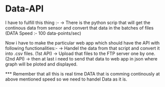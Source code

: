 # Data-API

I have to fulfill this thing :-
     -> There is the python scrip that will get the continous data from sensor and convert that data in the batches of files (DATA Speed :- 100 data-points/sec)  

  Now i have to make the particular web app which should have the API with following functionalities:-
       -> Handel the data from that script and convert it into .csv files.  (1st API)
       -> Upload that files to the FTP server one by one. (2nd API)
       -> then at last i need to send that data to web app  in json where graph will be ploted and displayed.

  *** Remember that all this is real time DATA that is comming continously at above mentioned speed so we need to handel  Data as it is.
